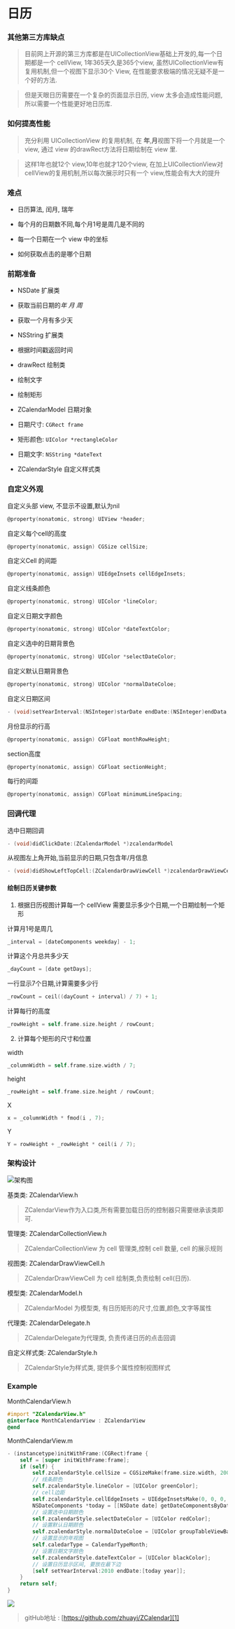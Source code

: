 
# 日历

### 其他第三方库缺点

> 目前网上开源的第三方库都是在UICollectionView基础上开发的,每一个日期都是一个 cellView, 1年365天久是365个view, 虽然UICollectionView有复用机制,但一个视图下显示30个 View, 在性能要求极端的情况无疑不是一个好的方法. 

> 但是天眼日历需要在一个复杂的页面显示日历, view 太多会造成性能问题, 所以需要一个性能更好地日历库.

### 如何提高性能

> 充分利用 UICollectionView 的复用机制, 在 **年**,**月**视图下将一个月就是一个 view, 通过 view 的drawRect方法将日期绘制在 view 里. 

> 这样1年也就12个 view,10年也就才120个view, 在加上UICollectionView对 cellView的复用机制,所以每次展示时只有一个 view,性能会有大大的提升

### 难点

- 日历算法, 闰月, 瑞年

- 每个月的日期数不同,每个月1号是周几是不同的

- 每一个日期在一个 view 中的坐标

- 如何获取点击的是哪个日期

### 前期准备

- NSDate 扩展类

- 获取当前日期的*年* *月* *周*

- 获取一个月有多少天

- NSString 扩展类

- 根据时间戳返回时间

- drawRect 绘制类

- 绘制文字

- 绘制矩形

- ZCalendarModel 日期对象

- 日期尺寸: ```CGRect frame```

- 矩形颜色: ```UIColor *rectangleColor```

- 日期文字: ```NSString *dateText```

- ZCalendarStyle 自定义样式类

### 自定义外观

自定义头部 view, 不显示不设置,默认为nil

```objective-c
@property(nonatomic, strong) UIView *header;
```

自定义每个cell的高度

```objective-c
@property(nonatomic, assign) CGSize cellSize;
```

自定义Cell 的间距

```objective-c
@property(nonatomic, assign) UIEdgeInsets cellEdgeInsets;
```

自定义线条颜色

```objective-c
@property(nonatomic, strong) UIColor *lineColor;
```

自定义日期文字颜色

```objective-c
@property(nonatomic, strong) UIColor *dateTextColor;
```

自定义选中的日期背景色

```objective-c
@property(nonatomic, strong) UIColor *selectDateColor;
```

自定义默认日期背景色

```objective-c
@property(nonatomic, strong) UIColor *normalDateColoe;
```

自定义日期区间

```objective-c
- (void)setYearInterval:(NSInteger)starDate endDate:(NSInteger)endData;
```

月份显示的行高

```objective-c
@property(nonatomic, assign) CGFloat monthRowHeight;
```

section高度

```objective-c
@property(nonatomic, assign) CGFloat sectionHeight;
```

每行的间距

```objective-c
@property(nonatomic, assign) CGFloat minimumLineSpacing;
```

### 回调代理

选中日期回调

```objective-c
- (void)didClickDate:(ZCalendarModel *)zcalendarModel
```

从视图左上角开始,当前显示的日期,只包含年/月信息

```objective-c
- (void)didShowLeftTopCell:(ZCalendarDrawViewCell *)zcalendarDrawViewCell
```

#### 绘制日历关键参数

1. 根据日历视图计算每一个 cellView 需要显示多少个日期,一个日期绘制一个矩形

计算月1号是周几

```objective-c
_interval = [dateComponents weekday] - 1;
```

计算这个月总共多少天

```objective-c
_dayCount = [date getDays];
```

一行显示7个日期,计算需要多少行

```objective-c
_rowCount = ceil((dayCount + interval) / 7) + 1;
```

计算每行的高度

```objective-c
_rowHeight = self.frame.size.height / rowCount;
```

2. 计算每个矩形的尺寸和位置

width

```objective-c
_columnWidth = self.frame.size.width / 7;
```
height

```objective-c
_rowHeight = self.frame.size.height / rowCount;
```
X

```objective-c
x = _columnWidth * fmod(i , 7);
```
Y

```objective-c
Y = rowHeight + _rowHeight * ceil(i / 7);
```

### 架构设计

![][image-1]

基类类: ZCalendarView.h 

> ZCalendarView作为入口类,所有需要加载日历的控制器只需要继承该类即可.

管理类: ZCalendarCollectionView.h

> ZCalendarCollectionView 为 cell 管理类,控制 cell 数量, cell 的展示规则

视图类: ZCalendarDrawViewCell.h

> ZCalendarDrawViewCell 为 cell 绘制类,负责绘制 cell(日历).

模型类: ZCalendarModel.h

> ZCalendarModel 为模型类, 有日历矩形的尺寸,位置,颜色,文字等属性

代理类: ZCalendarDelegate.h

> ZCalendarDelegate为代理类, 负责传递日历的点击回调

自定义样式类: ZCalendarStyle.h

> ZCalendarStyle为样式类, 提供多个属性控制视图样式

### Example

MonthCalendarView.h

```objective-c
#import "ZCalendarView.h"
@interface MonthCalendarView : ZCalendarView
@end
```

MonthCalendarView.m

```objective-c
- (instancetype)initWithFrame:(CGRect)frame {
	self = [super initWithFrame:frame];
	if (self) {
		self.zcalendarStyle.cellSize = CGSizeMake(frame.size.width, 200);
		// 线条颜色
		self.zcalendarStyle.lineColor = [UIColor greenColor];
		// cell边距
		self.zcalendarStyle.cellEdgeInsets = UIEdgeInsetsMake(0, 0, 0, 0);
		NSDateComponents *today = [[NSDate date] getDateComponentsByDate];
		// 设置选中日期颜色
		self.zcalendarStyle.selectDateColor = [UIColor redColor];
		// 设置默认日期颜色
		self.zcalendarStyle.normalDateColoe = [UIColor groupTableViewBackgroundColor];
		// 设置显示的年视图
		self.caledarType = CalendarTypeMonth;
		// 设置日期文字颜色
		self.zcalendarStyle.dateTextColor = [UIColor blackColor];
		// 设置日历显示区间, 要放在最下边
		[self setYearInterval:2010 endDate:[today year]];
    }
	return self;
}
```  

![][image-2]

> gitHub地址 : [https://github.com/zhuayi/ZCalendar][1]

[1]:	https://github.com/zhuayi/ZCalendar

[image-1]:	http://ww4.sinaimg.cn/large/687dbab7jw1er8q9ojjupj20vw0cpwfq.jpg "架构图"
[image-2]:	https://raw.githubusercontent.com/zhuayi/ZCalendar/master/screenshot.png